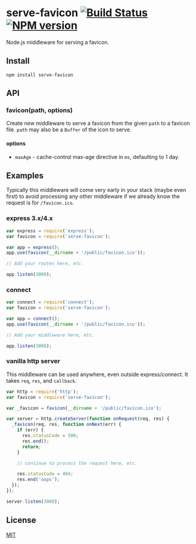 # serve-favicon [![Build Status](https://travis-ci.org/expressjs/serve-favicon.svg)](https://travis-ci.org/expressjs/serve-favicon) [![NPM version](https://badge.fury.io/js/serve-favicon.svg)](http://badge.fury.io/js/serve-favicon)

Node.js middleware for serving a favicon.

## Install

    npm install serve-favicon

## API

### favicon(path, options)

Create new middleware to serve a favicon from the given `path` to a favicon file.
`path` may also be a `Buffer` of the icon to serve.

#### options

  - `maxAge` - cache-control max-age directive in `ms`, defaulting to 1 day.

## Examples

Typically this middleware will come very early in your stack (maybe even first) to avoid processing any other middleware if we already know the request is for `/favicon.ico`.

### express 3.x/4.x

```javascript
var express = require('express');
var favicon = require('serve-favicon');

var app = express();
app.use(favicon(__dirname + '/public/favicon.ico'));

// Add your routes here, etc.

app.listen(3000);
```

### connect

```javascript
var connect = require('connect');
var favicon = require('serve-favicon');

var app = connect();
app.use(favicon(__dirname + '/public/favicon.ico'));

// Add your middleware here, etc.

app.listen(3000);
```

### vanilla http server

This middleware can be used anywhere, even outside express/connect. It takes `req`, `res`, and `callback`.

```javascript
var http = require('http');
var favicon = require('serve-favicon');

var _favicon = favicon(__dirname + '/public/favicon.ico');

var server = http.createServer(function onRequest(req, res) {
  _favicon(req, res, function onNext(err) {
    if (err) {
      res.statusCode = 500;
      res.end();
      return;
    }

    // continue to process the request here, etc.

    res.statusCode = 404;
    res.end('oops');
  });
});

server.listen(3000);
```

## License

[MIT](LICENSE)
